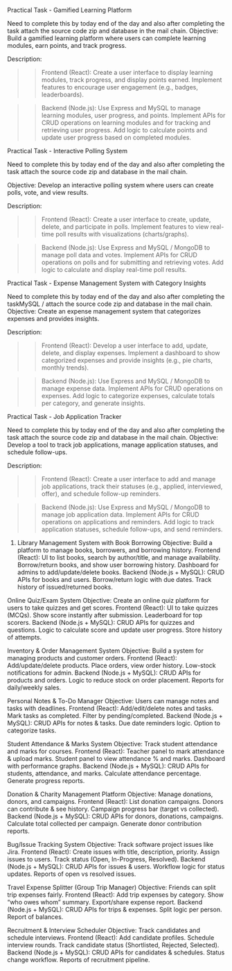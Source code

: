 Practical Task - Gamified Learning Platform
 
Need to complete this by today end of the day and also after completing the task attach the source code zip and database in the mail chain.
Objective: Build a gamified learning platform where users can complete learning modules, earn points, and track progress.

Description:
>> Frontend (React): Create a user interface to display learning modules, track progress, and display points earned. Implement features to encourage user engagement (e.g., badges, leaderboards).

>> Backend (Node.js): Use Express and MySQL to manage learning modules, user progress, and points. Implement APIs for CRUD operations on learning modules and for tracking and retrieving user progress. Add logic to calculate points and update user progress based on completed modules.
 
Practical Task - Interactive Polling System
 
Need to complete this by today end of the day and also after completing the task attach the source code zip and database in the mail chain.
 
Objective: Develop an interactive polling system where users can create polls, vote, and view results.

Description:
>> Frontend (React): Create a user interface to create, update, delete, and participate in polls. Implement features to view real-time poll results with visualizations (charts/graphs).

>> Backend (Node.js): Use Express and MySQL / MongoDB to manage poll data and votes. Implement APIs for CRUD operations on polls and for submitting and retrieving votes. Add logic to calculate and display real-time poll results.
 
Practical Task - Expense Management System with Category Insights
 
Need to complete this by today end of the day and also after completing the taskMySQL /  attach the source code zip and database in the mail chain.
Objective: Create an expense management system that categorizes expenses and provides insights.

Description:
>> Frontend (React): Develop a user interface to add, update, delete, and display expenses. Implement a dashboard to show categorized expenses and provide insights (e.g., pie charts, monthly trends).

>> Backend (Node.js): Use Express and MySQL / MongoDB to manage expense data. Implement APIs for CRUD operations on expenses. Add logic to categorize expenses, calculate totals per category, and generate insights.
 
Practical Task - Job Application Tracker
 
Need to complete this by today end of the day and also after completing the task attach the source code zip and database in the mail chain.
Objective: Develop a tool to track job applications, manage application statuses, and schedule follow-ups.

Description:
>> Frontend (React): Create a user interface to add and manage job applications, track their statuses (e.g., applied, interviewed, offer), and schedule follow-up reminders.

>> Backend (Node.js): Use Express and MySQL / MongoDB to manage job application data. Implement APIs for CRUD operations on applications and reminders. Add logic to track application statuses, schedule follow-ups, and send reminders.
 
 
1. Library Management System with Book Borrowing
Objective: Build a platform to manage books, borrowers, and borrowing history.
Frontend (React):
UI to list books, search by author/title, and manage availability.
Borrow/return books, and show user borrowing history.
Dashboard for admins to add/update/delete books.
Backend (Node.js + MySQL):
CRUD APIs for books and users.
Borrow/return logic with due dates.
Track history of issued/returned books.
 
 
Online Quiz/Exam System
Objective: Create an online quiz platform for users to take quizzes and get scores.
Frontend (React):
UI to take quizzes (MCQs).
Show score instantly after submission.
Leaderboard for top scorers.
Backend (Node.js + MySQL):
CRUD APIs for quizzes and questions.
Logic to calculate score and update user progress.
Store history of attempts.
 
 
Inventory & Order Management System
Objective: Build a system for managing products and customer orders.
Frontend (React):
Add/update/delete products.
Place orders, view order history.
Low-stock notifications for admin.
Backend (Node.js + MySQL):
CRUD APIs for products and orders.
Logic to reduce stock on order placement.
Reports for daily/weekly sales.
 
 
Personal Notes & To-Do Manager
Objective: Users can manage notes and tasks with deadlines.
Frontend (React):
Add/edit/delete notes and tasks.
Mark tasks as completed.
Filter by pending/completed.
Backend (Node.js + MySQL):
CRUD APIs for notes & tasks.
Due date reminders logic.
Option to categorize tasks.
 
 
Student Attendance & Marks System
Objective: Track student attendance and marks for courses.
Frontend (React):
Teacher panel to mark attendance & upload marks.
Student panel to view attendance % and marks.
Dashboard with performance graphs.
Backend (Node.js + MySQL):
CRUD APIs for students, attendance, and marks.
Calculate attendance percentage.
Generate progress reports.
 
 
Donation & Charity Management Platform
Objective: Manage donations, donors, and campaigns.
Frontend (React):
List donation campaigns.
Donors can contribute & see history.
Campaign progress bar (target vs collected).
Backend (Node.js + MySQL):
CRUD APIs for donors, donations, campaigns.
Calculate total collected per campaign.
Generate donor contribution reports.
 
 
Bug/Issue Tracking System
Objective: Track software project issues like Jira.
Frontend (React):
Create issues with title, description, priority.
Assign issues to users.
Track status (Open, In-Progress, Resolved).
Backend (Node.js + MySQL):
CRUD APIs for issues & users.
Workflow logic for status updates.
Reports of open vs resolved issues.
 
 
Travel Expense Splitter (Group Trip Manager)
Objective: Friends can split trip expenses fairly.
Frontend (React):
Add trip expenses by category.
Show “who owes whom” summary.
Export/share expense report.
Backend (Node.js + MySQL):
CRUD APIs for trips & expenses.
Split logic per person.
Report of balances.
 
 
Recruitment & Interview Scheduler
Objective: Track candidates and schedule interviews.
Frontend (React):
Add candidate profiles.
Schedule interview rounds.
Track candidate status (Shortlisted, Rejected, Selected).
Backend (Node.js + MySQL):
CRUD APIs for candidates & schedules.
Status change workflow.
Reports of recruitment pipeline.
 